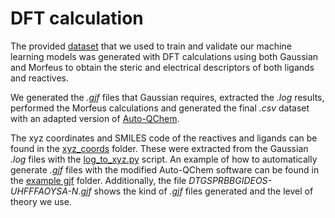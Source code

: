 # DFT calculation
The provided [dataset](https://github.com/aitenea/alkyne-borylation-ml/blob/main/data/df_bor_full.csv) that we used to train and validate our machine learning models was generated with DFT calculations using both Gaussian and Morfeus to obtain the steric and electrical descriptors of both ligands and reactives. 

We generated the _.gjf_ files that Gaussian requires, extracted the _.log_ results, performed the Morfeus calculations and generated the final _.csv_ dataset with an adapted version of [Auto-QChem](https://github.com/dkesada/auto-qchem_exp).

The xyz coordinates and SMILES code of the reactives and ligands can be found in the [xyz_coords](https://github.com/aitenea/alkyne-borylation-ml/tree/main/scripts/DFT%20data/xyz_coords) folder. These were extracted from the Gaussian _.log_ files with the [log_to_xyz.py](https://github.com/aitenea/alkyne-borylation-ml/blob/main/scripts/DFT%20data/log_to_xyz.py) script. An example of how to automatically generate _.gjf_ files with the modified Auto-QChem software can be found in the [example gjf](https://github.com/aitenea/alkyne-borylation-ml/blob/main/scripts/DFT%20data/example%20gjf) folder. Additionally, the file _DTGSPRBBGIDEOS-UHFFFAOYSA-N.gjf_ shows the kind of _.gjf_ files generated and the level of theory we use.